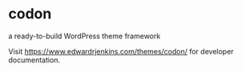 codon
=====

a ready-to-build WordPress theme framework

Visit https://www.edwardrjenkins.com/themes/codon/ for developer documentation.
